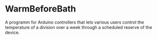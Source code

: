 # WarmBeforeBath
A programm for Arduino controllers that lets various users control the temperature of a 
division over a week through a scheduled reserve of the device.
